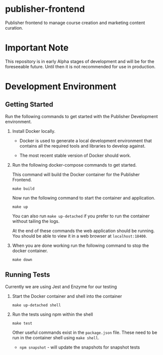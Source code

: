 # publisher-frontend
Publisher frontend to manage course creation and marketing content curation.

# Important Note

This repository is in early Alpha stages of development and will be for the foreseeable future. Until then it is 
not recommended for use in production.

# Development Environment

## Getting Started

Run the following commands to get started with the Publisher Development environment.

1. Install Docker locally. 
    * Docker is used to generate a local development environment that contains all the required tools and libraries to 
    develop against. 
    
    * The most recent stable version of Docker should work.
    
2. Run the following docker-compose commands to get started.

    This command will build the Docker container for the Publisher Frontend.  

    ```
    make build
    ```
    
    Now run the following command to start the container and application.
    
    ```
    make up
    ``` 
    
    You can also run `make up-detached` if you prefer to run the container without tailing the logs.
    
    At the end of these commands the web application should be running. You should be able to view it 
    in a web browser at `localhost:18400`.
    
3. When you are done working run the following command to stop the docker container.

    ```
    make down
    ``` 
    
## Running Tests

Currently we are using Jest and Enzyme for our testing

1.  Start the Docker container and shell into the container

    ```
    make up-detached shell
    ```
    
2. Run the tests using npm within the shell

    ```
    make test
    ```
    
    Other useful commands exist in the `package.json` file.  These need to be run in the container
    shell using `make shell`.
    
    * `npm snapshot` - will update the snapshots for snapshot tests

